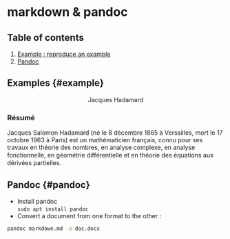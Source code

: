# markdown & pandoc

## Table of contents
1. [Example : reproduce an example](#example)
2. [Pandoc](#pandoc)

## Examples {#example} 

<center> Jacques Hadamard </center>

### Résumé 
Jacques Salomon Hadamard (né le 8 décembre 1865 à Versailles, mort le 17 octobre
1963 à Paris) est un mathématicien français, connu pour ses travaux en théorie des nombres,
en analyse complexe, en analyse fonctionnelle, en géométrie diﬀérentielle et en théorie des
équations aux dérivées partielles.


## Pandoc {#pandoc} 
- Install pandoc  
`sudo apt install pandoc`
- Convert a document from one format to the other : 
```bash
pandoc markdown.md -o doc.docx
```